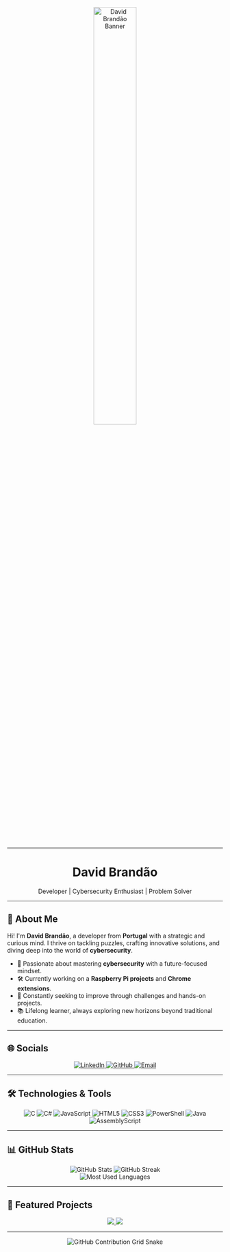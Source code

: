 <div align="center">
  <img src="wide.png" alt="David Brandão Banner" style="width:50%;max-width:200px;">
</div>

---

<div align="center">
  <h1>David Brandão</h1>
  <p>
    Developer | Cybersecurity Enthusiast | Problem Solver
  </p>
</div>

---

## 🚀 About Me
Hi! I'm **David Brandão**, a developer from **Portugal** with a strategic and curious mind. I thrive on tackling puzzles, crafting innovative solutions, and diving deep into the world of **cybersecurity**.

- 🔐 Passionate about mastering **cybersecurity** with a future-focused mindset.
- 🛠️ Currently working on a **Raspberry Pi projects** and **Chrome extensions**.
- 🎯 Constantly seeking to improve through challenges and hands-on projects.
- 📚 Lifelong learner, always exploring new horizons beyond traditional education.

---

## 🌐 Socials
<div align="center">
  <a href="https://linkedin.com/in/davidsbrandao">
    <img src="https://img.shields.io/badge/LinkedIn-%230077B5.svg?style=for-the-badge&logo=linkedin&logoColor=white" alt="LinkedIn">
  </a>
  <a href="https://github.com/1240577-DavidBrandao">
    <img src="https://img.shields.io/badge/GitHub-%23181717.svg?style=for-the-badge&logo=github&logoColor=white" alt="GitHub">
  </a>
  <a href="mailto:david.s.brandao@outlook.com">
    <img src="https://img.shields.io/badge/Email-D14836?style=for-the-badge&logo=gmail&logoColor=white" alt="Email">
  </a>
</div>

---

## 🛠️ Technologies & Tools
<div align="center">
  <img src="https://img.shields.io/badge/C-%2300599C.svg?style=for-the-badge&logo=c&logoColor=white" alt="C">
  <img src="https://img.shields.io/badge/C%23-%23239120.svg?style=for-the-badge&logo=csharp&logoColor=white" alt="C#">
  <img src="https://img.shields.io/badge/JavaScript-%23323330.svg?style=for-the-badge&logo=javascript&logoColor=%23F7DF1E" alt="JavaScript">
  <img src="https://img.shields.io/badge/HTML5-%23E34F26.svg?style=for-the-badge&logo=html5&logoColor=white" alt="HTML5">
  <img src="https://img.shields.io/badge/CSS3-%231572B6.svg?style=for-the-badge&logo=css3&logoColor=white" alt="CSS3">
  <img src="https://img.shields.io/badge/PowerShell-%235391FE.svg?style=for-the-badge&logo=powershell&logoColor=white" alt="PowerShell">
  <img src="https://img.shields.io/badge/Java-%23ED8B00.svg?style=for-the-badge&logo=openjdk&logoColor=white" alt="Java">
  <img src="https://img.shields.io/badge/AssemblyScript-%23000000.svg?style=for-the-badge&logo=assemblyscript&logoColor=white" alt="AssemblyScript">
</div>

---

## 📊 GitHub Stats
<div align="center">
  <img src="https://github-readme-stats.vercel.app/api?username=david-s-brandao&show_icons=true&theme=tokyonight&hide_border=true" alt="GitHub Stats">
  <img src="https://github-readme-streak-stats.herokuapp.com/?user=david-s-brandao&theme=tokyonight&hide_border=true" alt="GitHub Streak">
  </br>
  <img src="https://github-readme-stats.vercel.app/api/top-langs/?username=david-s-brandao&layout=compact&theme=tokyonight&hide_border=true" alt="Most Used Languages">
</div>

---

## 🌟 Featured Projects
<div align="center">
  <a href="https://github.com/1240577-DavidBrandao/SugarVault">
    <img src="https://github-readme-stats.vercel.app/api/pin/?username=david-s-brandao&repo=SugarVault&theme=tokyonight&hide_border=true" />
  </a>
  <a href="https://github.com/1240577-DavidBrandao/RaspberryPI-Projects">
    <img src="https://github-readme-stats.vercel.app/api/pin/?username=david-s-brandao&repo=RaspberryPI-Projects&theme=tokyonight&hide_border=true" />
  </a>
</div>

---

<div align="center">
  <img src="https://raw.githubusercontent.com/1240577-DavidBrandao/david-s-brandao/output/github-contribution-grid-snake-dark.svg" alt="GitHub Contribution Grid Snake">
</div>

